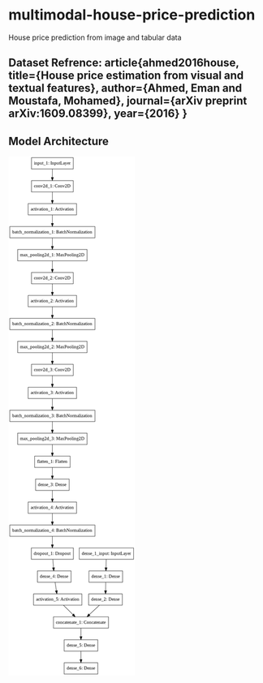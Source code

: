 # multimodal-house-price-prediction
House price prediction from image and tabular data

## Dataset Refrence: article{ahmed2016house, title={House price estimation from visual and textual features}, author={Ahmed, Eman and Moustafa, Mohamed}, journal={arXiv preprint arXiv:1609.08399}, year={2016} }

## Model Architecture
![model-architecture](model.png)


